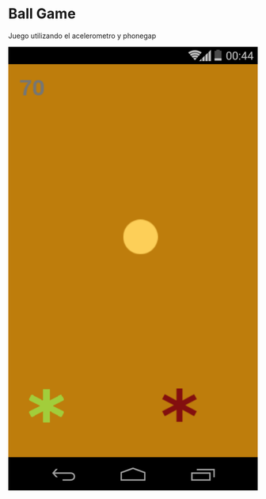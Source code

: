 # Ball Game
Juego utilizando el acelerometro y phonegap

![Image of Ball Game](https://github.com/hugoangeles0810/BallGame/blob/master/screenshot.png)